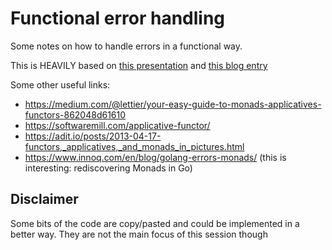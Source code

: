 # Functional error handling

Some notes on how to handle errors in a functional way.

This is HEAVILY based on [this presentation](https://speakerdeck.com/raulraja/functional-error-handling) and 
[this blog entry](https://blog.rockthejvm.com/idiomatic-error-handling-in-scala/)

Some other useful links:
- https://medium.com/@lettier/your-easy-guide-to-monads-applicatives-functors-862048d61610
- https://softwaremill.com/applicative-functor/
- https://adit.io/posts/2013-04-17-functors,_applicatives,_and_monads_in_pictures.html
- https://www.innoq.com/en/blog/golang-errors-monads/  (this is interesting: rediscovering Monads in Go)

## Disclaimer
Some bits of the code are copy/pasted and could be implemented in a better way. They are not the main focus of this
session though
